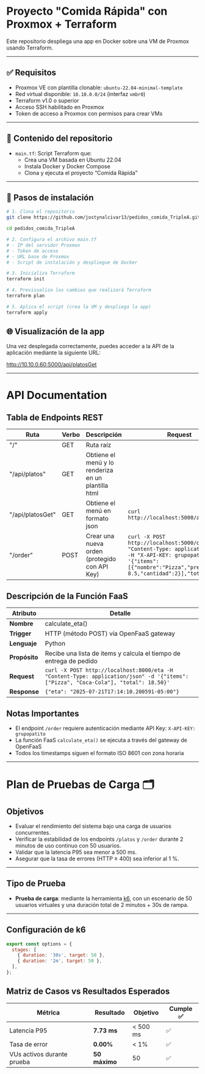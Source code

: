 # Proyecto "Comida Rápida" con Proxmox + Terraform

Este repositorio despliega una app en Docker sobre una VM de Proxmox usando Terraform.

---

## ✅ Requisitos

- Proxmox VE con plantilla clonable: `ubuntu-22.04-minimal-template`
- Red virtual disponible: `10.10.0.0/24` (interfaz `vmbr0`)
- Terraform v1.0 o superior
- Acceso SSH habilitado en Proxmox
- Token de acceso a Proxmox con permisos para crear VMs

---

## 📁 Contenido del repositorio

- `main.tf`: Script Terraform que:
  - Crea una VM basada en Ubuntu 22.04
  - Instala Docker y Docker Compose
  - Clona y ejecuta el proyecto “Comida Rápida”

---

## 🚀 Pasos de instalación
```bash
# 1. Clona el repositorio
git clone https://github.com/jostynalcivar13/pedidos_comida_TripleA.git

cd pedidos_comida_TripleA

# 2. Configura el archivo main.tf
# - IP del servidor Proxmox
# - Token de acceso
# - URL base de Proxmox
# - Script de instalación y despliegue de Docker

# 3. Inicializa Terraform
terraform init

# 4. Previsualiza los cambios que realizará Terraform
terraform plan

# 5. Aplica el script (crea la VM y despliega la app)
terraform apply
````

## 🌐 Visualización de la app

Una vez desplegada correctamente, puedes acceder a la API de la aplicación mediante la siguiente URL:

http://10.10.0.60:5000/api/platosGet

---
# API Documentation

## Tabla de Endpoints REST

| Ruta | Verbo | Descripción | Request | Response |
|------|-------|-------------|---------|----------|
| "/" | GET | Ruta raíz | | Página principal |
| "/api/platos" | GET | Obtiene el menú y lo renderiza en un plantilla html | | HTML con platos |
| "/api/platosGet" | GET | Obtiene el menú en formato json | `curl http://localhost:5000/api/platos` | `{"_id": "...", "nombre": "...", "precio": ... }]` |
| "/order" | POST | Crear una nueva orden (protegido con API Key) | `curl -X POST http://localhost:5000/order -H "Content-Type: application/json" -H "X-API-KEY: grupopatito" -d '{"items": [{"nombre":"Pizza","precio": 8.5,"cantidad":2}],"total":17.0}'` | `{"data": "2025-07-21T17:08:53.91544-05:00", "message": "Pedido creado"}` |

## Descripción de la Función FaaS

| Atributo | Detalle |
|----------|---------|
| **Nombre** | calculate_eta() |
| **Trigger** | HTTP (método POST) vía OpenFaaS gateway |
| **Lenguaje** | Python |
| **Propósito** | Recibe una lista de items y calcula el tiempo de entrega de pedido |
| **Request** | `curl -X POST http://localhost:8000/eta -H "Content-Type: application/json" -d '{"items": ["Pizza", "Coca-Cola"], "total": 18.50}'` |
| **Response** | `{"eta": "2025-07-21T17:14:10.200591-05:00"}` |


## Notas Importantes

- El endpoint `/order` requiere autenticación mediante API Key: `X-API-KEY: grupopatito`
- La función FaaS `calculate_eta()` se ejecuta a través del gateway de OpenFaaS
- Todos los timestamps siguen el formato ISO 8601 con zona horaria

---
# Plan de Pruebas de Carga 🗂️

## Objetivos 

- Evaluar el rendimiento del sistema bajo una carga de usuarios concurrentes.
- Verificar la estabilidad de los endpoints `/platos` y `/order` durante 2 minutos de uso continuo con 50 usuarios.
- Validar que la latencia P95 sea menor a 500 ms.
- Asegurar que la tasa de errores (HTTP ≥ 400) sea inferior al 1 %.

---

## Tipo de Prueba 

- **Prueba de carga**: mediante la herramienta [k6](https://k6.io/), con un escenario de 50 usuarios virtuales y una duración total de 2 minutos + 30s de rampa.

---

## Configuración de k6

```js
export const options = {
  stages: [
    { duration: '30s', target: 50 },
    { duration: '2m', target: 50 },
  ],
};
````
## Matriz de Casos vs Resultados Esperados

| Métrica                     | Resultado             | Objetivo        | Cumple ✅ |
|----------------------------|-----------------------|-----------------|------------|
| Latencia P95               | **7.73 ms**           | < 500 ms        | ✅         |
| Tasa de error              | **0.00%**             | < 1%            | ✅         |
| VUs activos durante prueba | **50 máximo**         | 50              | ✅         |
